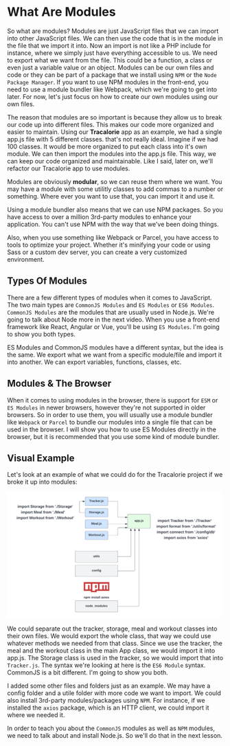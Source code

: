 # What Are Modules

So what are modules? Modules are just JavaScript files that we can import into other JavaScript files. We can then use the code that is in the module in the file that we import it into. Now an import is not like a PHP include for instance, where we simply just have everything accessible to us. We need to export what we want from the file. This could be a function, a class or even just a variable value or an object. Modules can be our own files and code or they can be part of a package that we install using `NPM` or the `Node Package Manager`. If you want to use NPM modules in the front-end, you need to use a module bundler like Webpack, which we're going to get into later. For now, let's just focus on how to create our own modules using our own files.

The reason that modules are so important is because they allow us to break our code up into different files. This makes our code more organized and easier to maintain. Using our **Tracalorie** app as an example, we had a single app.js file with 5 different classes. that's not really ideal. Imagine if we had 100 classes. It would be more organized to put each class into it's own module. We can then import the modules into the app.js file. This way, we can keep our code organized and maintainable. Like I said, later on, we'll refactor our Tracalorie app to use modules.

Modules are obviously **modular**, so we can reuse them where we want. You may have a module with some utilitly classes to add commas to a number or something. Where ever you want to use that, you can import it and use it.

Using a module bundler also means that we can use NPM packages. So you have access to over a million 3rd-party modules to enhance your application. You can't use NPM with the way that we've been doing things.

Also, when you use something like Webpack or Parcel, you have access to tools to optimize your project. Whether it's minifying your code or using Sass or a custom dev server, you can create a very customized environment.

## Types Of Modules

There are a few different types of modules when it comes to JavaScript. The two main types are `CommonJS Modules` and `ES Modules` or `ES6 Modules`. `CommonJS Modules` are the modules that are usually used in Node.js. We're going to talk about Node more in the next video. When you use a front-end framework like React, Angular or Vue, you'll be using `ES Modules`. I'm going to show you both types.

ES Modules and CommonJS modules have a different syntax, but the idea is the same. We export what we want from a specific module/file and import it into another. We can export variables, functions, classes, etc.

## Modules & The Browser

When it comes to using modules in the browser, there is support for `ESM` or `ES Modules` in newer browsers, however they're not supported in older browsers. So in order to use them, you will usually use a module bundler like `Webpack` or `Parcel` to bundle our modules into a single file that can be used in the browser. I will show you how to use ES Modules directly in the browser, but it is recommended that you use some kind of module bundler.

## Visual Example

Let's look at an example of what we could do for the Tracalorie project if we broke it up into modules:

<img src="images/modules1.png" width="500">

We could separate out the tracker, storage, meal and workout classes into their own files. We would export the whole class, that way we could use whatever methods we needed from that class. Since we use the tracker, the meal and the workout class in the main App class, we would import it into app.js. The Storage class is used in the tracker, so we would import that into `Tracker.js`. The syntax we're looking at here is the `ES6 Module` syntax. CommonJS is a bit different. I'm going to show you both.

I added some other files and folders just as an example. We may have a config folder and a utile folder with more code we want to import. We could also install 3rd-party modules/packages using `NPM`. For instance, if we installed the `axios` package, which is an HTTP client, we could import it where we needed it.

In order to teach you about the `CommonJS` modules as well as `NPM` modules, we need to talk about and install Node.js. So we'll do that in the next lesson.
